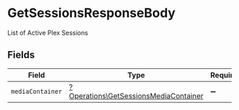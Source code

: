 # GetSessionsResponseBody

List of Active Plex Sessions


## Fields

| Field                                                                                         | Type                                                                                          | Required                                                                                      | Description                                                                                   |
| --------------------------------------------------------------------------------------------- | --------------------------------------------------------------------------------------------- | --------------------------------------------------------------------------------------------- | --------------------------------------------------------------------------------------------- |
| `mediaContainer`                                                                              | [?Operations\GetSessionsMediaContainer](../../Models/Operations/GetSessionsMediaContainer.md) | :heavy_minus_sign:                                                                            | N/A                                                                                           |
